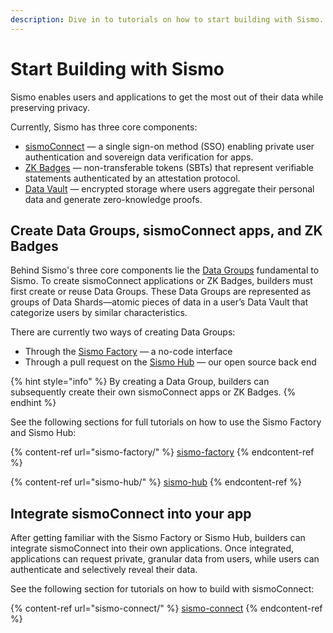 ```yaml
---
description: Dive in to tutorials on how to start building with Sismo.
---
```


# Start Building with Sismo

Sismo enables users and applications to get the most out of their data while preserving privacy.

Currently, Sismo has three core components:

* [sismoConnect](../readme/sismo-connect.md) — a single sign-on method (SSO) enabling private user authentication and sovereign data verification for apps.
* [ZK Badges](../what-is-sismo/sismo-badges.md) — non-transferable tokens (SBTs) that represent verifiable statements authenticated by an attestation protocol.
* [Data Vault](../what-is-sismo/data-vault.md) — encrypted storage where users aggregate their personal data and generate zero-knowledge proofs.

## Create Data Groups, sismoConnect apps, and ZK Badges

Behind Sismo's three core components lie the [Data Groups](../technical-concepts/data-groups.md) fundamental to Sismo. To create sismoConnect applications or ZK Badges, builders must first create or reuse Data Groups. These Data Groups are represented as groups of Data Shards—atomic pieces of data in a user’s Data Vault that categorize users by similar characteristics.

There are currently two ways of creating Data Groups:

* Through the [Sismo Factory](https://factory.sismo.io/) — a no-code interface
* Through a pull request on the [Sismo Hub](../technical-documentation/sismo-hub/) — our open source back end

{% hint style="info" %}
By creating a Data Group, builders can subsequently create their own sismoConnect apps or ZK Badges.&#x20;
{% endhint %}

See the following sections for full tutorials on how to use the Sismo Factory and Sismo Hub:

{% content-ref url="sismo-factory/" %}
[sismo-factory](sismo-factory/)
{% endcontent-ref %}

{% content-ref url="sismo-hub/" %}
[sismo-hub](sismo-hub/)
{% endcontent-ref %}

## Integrate sismoConnect into your app

After getting familiar with the Sismo Factory or Sismo Hub, builders can integrate sismoConnect into their own applications. Once integrated, applications can request private, granular data from users, while users can authenticate and selectively reveal their data.

See the following section for tutorials on how to build with sismoConnect:

{% content-ref url="sismo-connect/" %}
[sismo-connect](sismo-connect/)
{% endcontent-ref %}

